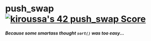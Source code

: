 # push_swap [![kiroussa's 42 push_swap Score](https://badge42.coday.fr/api/v2/clqhi717m065501p4hai37lsg/project/3414943)](https://projects.intra.42.fr/projects/42cursus-push_swap/projects_users/3414943)

##### Because some smartass thought `sort()` was too easy...
